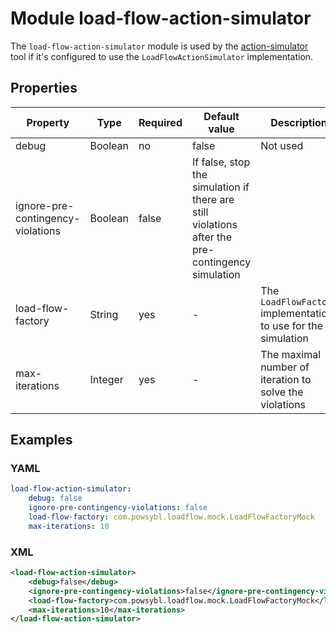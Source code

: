 # Module load-flow-action-simulator

The `load-flow-action-simulator` module is used by the [action-simulator](../../tools/action-simulator.md) tool if it's
configured to use the `LoadFlowActionSimulator` implementation.

## Properties

| Property | Type | Required | Default value | Description |
| -------- | ---- | -------- | ------------- | ----------- |
| debug | Boolean | no | false | Not used |
| ignore-pre-contingency-violations | Boolean | false | If false, stop the simulation if there are still violations after the pre-contingency simulation |
| load-flow-factory | String | yes | - | The `LoadFlowFactory` implementation to use for the simulation |
| max-iterations | Integer | yes | - | The maximal number of iteration to solve the violations |

## Examples

### YAML
```yaml
load-flow-action-simulator:
    debug: false
    ignore-pre-contingency-violations: false
    load-flow-factory: com.powsybl.loadflow.mock.LoadFlowFactoryMock
    max-iterations: 10
```

### XML
```xml
<load-flow-action-simulator>
    <debug>false</debug>
    <ignore-pre-contingency-violations>false</ignore-pre-contingency-violations>
    <load-flow-factory>com.powsybl.loadflow.mock.LoadFlowFactoryMock</load-flow-factory>
    <max-iterations>10</max-iterations>
</load-flow-action-simulator>
```
